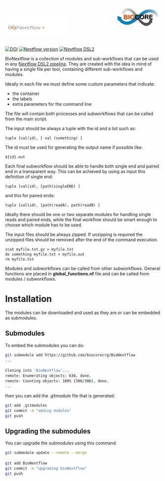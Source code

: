 <img align="right" href="https://biocore.crg.eu/" src="https://github.com/CRG-CNAG/BioCoreMiscOpen/blob/master/logo/biocore-logo_small.png" />

# ![BioNextflow](https://github.com/biocorecrg/BioNextflow/blob/master/bionextflow.png)

[![DOI](https://zenodo.org/badge/DOI/10.5281/zenodo.3360455.svg)](https://doi.org/10.5281/zenodo.3360455)
[![Nextflow version](https://img.shields.io/badge/Nextflow-21.04.1-brightgreen)](https://www.nextflow.io/)
[![Nextflow DSL2](https://img.shields.io/badge/Nextflow-DSL2-brightgreen)](https://www.nextflow.io/)


BioNextflow is a collection of modules and sub-workflows that can be used in any [Nextflow DSL2 pipeline](https://www.nextflow.io/docs/latest/dsl2.html). They are created with the idea in mind of having a single file per tool, containing different sub-workflows and modules.

Ideally in each file we must define some custom parameters that indicate:
- the container 
- the labels
- extra parameters for the command line

The file will contain both processes and subworkflows that can be called from the main script. 

The input should be always a tuple with the id and a list such as:

```
tuple [val(id), [ val (something) ]
``` 

The id must be used for generating the output name if possible like:

```
${id}.out
```

Each final subworkflow should be able to handle both single end and paired end in a transparent way. This can be achieved by using as input this definition of single end:

```
tuple [val(id), [path(singleEND) ]
``` 

and this for paired ends:

```
tuple [val(id), [path(readA), path(readB) ]
```

Ideally there should be one or two separate modules for handling single reads and paired ends, while the final workflow should be smart enough to choose which module has to be used.

The input files should be always zipped. If unzipping is required the unzipped files should be removed after the end of the command execution.

```
zcat myfile.txt.gz > myfile.txt
do something myfile.txt > myfile.out
rm myfile.txt
```

Modules and subworkflows can be called from other subworkflows. General functions are placed in **global_functions.nf** file and can be called from modules / subworkflows.

# Installation
The modules can be downloaded and used as they are or can be embedded as submodules.

## Submodules
To embed the submodules you can do:

```bash
git submodule add https://github.com/biocorecrg/BioNextflow
...

Cloning into 'BioNextflow'...
remote: Enumerating objects: 636, done.
remote: Counting objects: 100% (306/306), done.
...

```

then you can add the .gitmodule file that is generated:

```bash
git add .gitmodules
git commit -m "adding modules"
git push
```

## Upgrading the submodules

You can upgrade the submodules using this command

```bash
git submodule update --remote --merge

git add BioNextflow
git commit -m "upgrading bioNextflow"
git push
```


